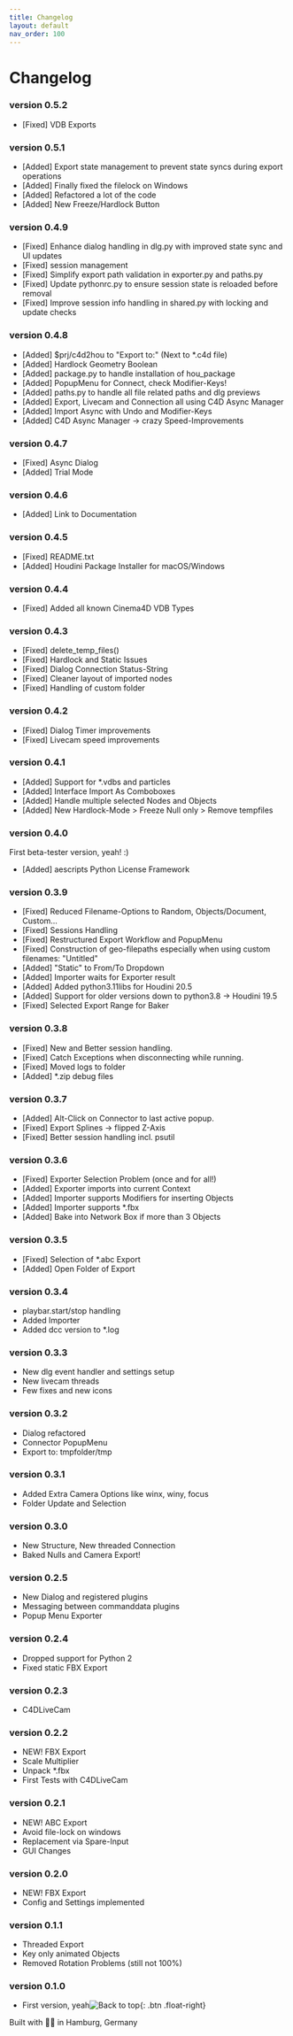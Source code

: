 ```yaml
---
title: Changelog
layout: default
nav_order: 100
---
```


# Changelog

### version 0.5.2
- [Fixed] VDB Exports

### version 0.5.1
- [Added] Export state management to prevent state syncs during export operations
- [Added] Finally fixed the filelock on Windows
- [Added] Refactored a lot of the code
- [Added] New Freeze/Hardlock Button

### version 0.4.9
- [Fixed] Enhance dialog handling in dlg.py with improved state sync and UI updates
- [Fixed] session management
- [Fixed] Simplify export path validation in exporter.py and paths.py
- [Fixed] Update pythonrc.py to ensure session state is reloaded before removal
- [Fixed] Improve session info handling in shared.py with locking and update checks

### version 0.4.8
- [Added] $prj/c4d2hou to "Export to:" (Next to *.c4d file)
- [Added] Hardlock Geometry Boolean
- [Added] package.py to handle installation of hou_package
- [Added] PopupMenu for Connect, check Modifier-Keys!
- [Added] paths.py to handle all file related paths and dlg previews
- [Added] Export, Livecam and Connection all using C4D Async Manager
- [Added] Import Async with Undo and Modifier-Keys
- [Added] C4D Async Manager -> crazy Speed-Improvements

### version 0.4.7
- [Fixed] Async Dialog
- [Added] Trial Mode

### version 0.4.6
- [Added] Link to Documentation

### version 0.4.5
- [Fixed] README.txt
- [Added] Houdini Package Installer for macOS/Windows

### version 0.4.4
- [Fixed] Added all known Cinema4D VDB Types

### version 0.4.3
- [Fixed] delete_temp_files()
- [Fixed] Hardlock and Static Issues
- [Fixed] Dialog Connection Status-String
- [Fixed] Cleaner layout of imported nodes
- [Fixed] Handling of custom folder

### version 0.4.2
- [Fixed] Dialog Timer improvements
- [Fixed] Livecam speed improvements

### version 0.4.1
- [Added] Support for *.vdbs and particles
- [Added] Interface Import As Comboboxes
- [Added] Handle multiple selected Nodes and Objects
- [Added] New Hardlock-Mode > Freeze Null only > Remove tempfiles

### version 0.4.0
First beta-tester version, yeah! :)
- [Added] aescripts Python License Framework

### version 0.3.9
- [Fixed] Reduced Filename-Options to Random, Objects/Document, Custom...
- [Fixed] Sessions Handling
- [Fixed] Restructured Export Workflow and PopupMenu
- [Fixed] Construction of geo-filepaths especially when using custom filenames: "Untitled"
- [Added] "Static" to From/To Dropdown
- [Added] Importer waits for Exporter result
- [Added] Added python3.11libs for Houdini 20.5
- [Added] Support for older versions down to python3.8 -> Houdini 19.5
- [Fixed] Selected Export Range for Baker

### version 0.3.8
- [Fixed] New and Better session handling.
- [Fixed] Catch Exceptions when disconnecting while running.
- [Fixed] Moved logs to folder 
- [Added] *.zip debug files

### version 0.3.7
- [Added] Alt-Click on Connector to last active popup.
- [Fixed] Export Splines -> flipped Z-Axis
- [Fixed] Better session handling incl. psutil

### version 0.3.6
- [Fixed] Exporter Selection Problem (once and for all!)
- [Added] Exporter imports into current Context
- [Added] Importer supports Modifiers for inserting Objects
- [Added] Importer supports *.fbx
- [Added] Bake into Network Box if more than 3 Objects

### version 0.3.5
- [Fixed] Selection of *.abc Export
- [Added] Open Folder of Export

### version 0.3.4
- playbar.start/stop handling
- Added Importer
- Added dcc version to *.log

### version 0.3.3
- New dlg event handler and settings setup
- New livecam threads
- Few fixes and new icons

### version 0.3.2
- Dialog refactored
- Connector PopupMenu
- Export to: tmpfolder/tmp

### version 0.3.1
- Added Extra Camera Options like winx, winy, focus
- Folder Update and Selection

### version 0.3.0
- New Structure, New threaded Connection
- Baked Nulls and Camera Export!

### version 0.2.5
- New Dialog and registered plugins
- Messaging between commanddata plugins
- Popup Menu Exporter

### version 0.2.4
- Dropped support for Python 2 
- Fixed static FBX Export

### version 0.2.3
- C4DLiveCam

### version 0.2.2
- NEW! FBX Export
- Scale Multiplier
- Unpack *.fbx
- First Tests with C4DLiveCam

### version 0.2.1
- NEW! ABC Export
- Avoid file-lock on windows
- Replacement via Spare-Input
- GUI Changes

### version 0.2.0
- NEW! FBX Export
- Config and Settings implemented

### version 0.1.1
- Threaded Export
- Key only animated Objects
- Removed Rotation Problems (still not 100%)

### version 0.1.0
- First version, yeah![Back to top](#top){: .btn .float-right}

<div class="footer-info">
  <span class="connection-status">Built with 💙🧡 in Hamburg, Germany</span>
</div>

<link rel="stylesheet" href="{{ '/assets/css/general.css' | relative_url }}">